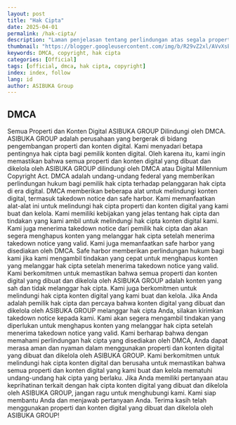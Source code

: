 ```yaml
---
layout: post
title: "Hak Cipta"
date: 2025-04-01
permalink: /hak-cipta/
description: "Laman penjelasan tentang perlindungan atas segala properti digital ASIBUKA Group melalui DMCA, Creative Commons, dan kebijakan hak cipta yang berlaku."
thumbnail: "https://blogger.googleusercontent.com/img/b/R29vZ2xl/AVvXsEj4SAHZMJU5SBq_KzgB3tmRjJQ_m07JQeLNySkQ9re9P4L9fWU4A2w1T96VIt7omfEiPZJqCnPjxGk4-v0Y9Yx1BnzCVgRZeZ885dAFeSIcX7wdqLKPycLtdY3y9P7Y-sKWZcq2rOtuFujxP8rxt1nAZ2vbNJMQfksTz-3Y5I5L_0NwdrzhacWrlqE2wnI/s0-rw/hak-cipta.jpeg"
keywords: DMCA, copyright, hak cipta
categories: [Official]
tags: [official, dmca, hak cipta, copyright]
index: index, follow
lang: id
author: ASIBUKA Group
---
```

## DMCA
Semua Properti dan Konten Digital ASIBUKA GROUP Dilindungi oleh DMCA.
ASIBUKA GROUP adalah perusahaan yang bergerak di bidang pengembangan properti dan konten digital. Kami menyadari betapa pentingnya hak cipta bagi pemilik konten digital. Oleh karena itu, kami ingin memastikan bahwa semua properti dan konten digital yang dibuat dan dikelola oleh ASIBUKA GROUP dilindungi oleh DMCA atau Digital Millennium Copyright Act.
DMCA adalah undang-undang federal yang memberikan perlindungan hukum bagi pemilik hak cipta terhadap pelanggaran hak cipta di era digital. DMCA memberikan beberapa alat untuk melindungi konten digital, termasuk takedown notice dan safe harbor.
Kami memanfaatkan alat-alat ini untuk melindungi hak cipta properti dan konten digital yang kami buat dan kelola. Kami memiliki kebijakan yang jelas tentang hak cipta dan tindakan yang kami ambil untuk melindungi hak cipta konten digital kami. Kami juga menerima takedown notice dari pemilik hak cipta dan akan segera menghapus konten yang melanggar hak cipta setelah menerima takedown notice yang valid.
Kami juga memanfaatkan safe harbor yang disediakan oleh DMCA. Safe harbor memberikan perlindungan hukum bagi kami jika kami mengambil tindakan yang cepat untuk menghapus konten yang melanggar hak cipta setelah menerima takedown notice yang valid.
Kami berkomitmen untuk memastikan bahwa semua properti dan konten digital yang dibuat dan dikelola oleh ASIBUKA GROUP adalah konten yang sah dan tidak melanggar hak cipta. Kami juga berkomitmen untuk melindungi hak cipta konten digital yang kami buat dan kelola.
Jika Anda adalah pemilik hak cipta dan percaya bahwa konten digital yang dibuat dan dikelola oleh ASIBUKA GROUP melanggar hak cipta Anda, silakan kirimkan takedown notice kepada kami. Kami akan segera mengambil tindakan yang diperlukan untuk menghapus konten yang melanggar hak cipta setelah menerima takedown notice yang valid.
Kami berharap bahwa dengan memahami perlindungan hak cipta yang disediakan oleh DMCA, Anda dapat merasa aman dan nyaman dalam menggunakan properti dan konten digital yang dibuat dan dikelola oleh ASIBUKA GROUP. Kami berkomitmen untuk melindungi hak cipta konten digital dan berusaha untuk memastikan bahwa semua properti dan konten digital yang kami buat dan kelola mematuhi undang-undang hak cipta yang berlaku.
Jika Anda memiliki pertanyaan atau keprihatinan terkait dengan hak cipta konten digital yang dibuat dan dikelola oleh ASIBUKA GROUP, jangan ragu untuk menghubungi kami. Kami siap membantu Anda dan menjawab pertanyaan Anda. Terima kasih telah menggunakan properti dan konten digital yang dibuat dan dikelola oleh ASIBUKA GROUP!
